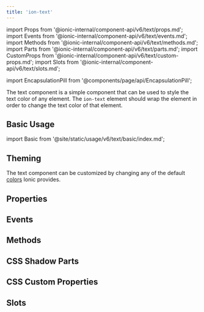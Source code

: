 ```yaml
---
title: 'ion-text'
---
```


import Props from '@ionic-internal/component-api/v6/text/props.md';
import Events from '@ionic-internal/component-api/v6/text/events.md';
import Methods from '@ionic-internal/component-api/v6/text/methods.md';
import Parts from '@ionic-internal/component-api/v6/text/parts.md';
import CustomProps from '@ionic-internal/component-api/v6/text/custom-props.md';
import Slots from '@ionic-internal/component-api/v6/text/slots.md';

<head>
  <title>ion-text: Ionic App Component to Style or Change Text Color</title>
  <meta
    name="description"
    content="ion-text is a simple app component that can be used to style the text color of any element. Learn how ion-text wraps elements in order to change the text color."
  />
</head>

import EncapsulationPill from '@components/page/api/EncapsulationPill';

<EncapsulationPill type="shadow" />

The text component is a simple component that can be used to style the text color of any element. The `ion-text` element should wrap the element in order to change the text color of that element.

## Basic Usage

import Basic from '@site/static/usage/v6/text/basic/index.md';

<Basic />

## Theming

The text component can be customized by changing any of the default [colors](../theming/colors.mdx) Ionic provides.

## Properties

<Props />

## Events

<Events />

## Methods

<Methods />

## CSS Shadow Parts

<Parts />

## CSS Custom Properties

<CustomProps />

## Slots

<Slots />
